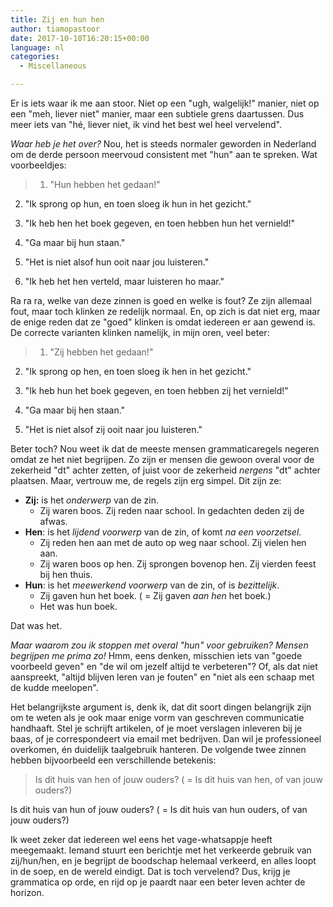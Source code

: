 ```yaml
---
title: Zij en hun hen
author: tiamopastoor
date: 2017-10-10T16:20:15+00:00
language: nl
categories:
  - Miscellaneous

---
```

Er is iets waar ik me aan stoor. Niet op een "ugh, walgelijk!" manier, niet op een "meh, liever niet" manier, maar een subtiele grens daartussen. Dus meer iets van "hé, liever niet, ik vind het best wel heel vervelend".

_Waar heb je het over?_ Nou, het is steeds normaler geworden in Nederland om de derde persoon meervoud consistent met "hun" aan te spreken. Wat voorbeeldjes:

> 1. "Hun hebben het gedaan!"

 2. "Ik sprong op hun, en toen sloeg ik hun in het gezicht."

 3. "Ik heb hen het boek gegeven, en toen hebben hun het vernield!"

 4. "Ga maar bij hun staan."

 5. "Het is niet alsof hun ooit naar jou luisteren."

 6. "Ik heb het hen verteld, maar luisteren ho maar."

Ra ra ra, welke van deze zinnen is goed en welke is fout? <!--more-->Ze zijn allemaal fout, maar toch klinken ze redelijk normaal. En, op zich is dat niet erg, maar de enige reden dat ze "goed" klinken is omdat iedereen er aan gewend is. De correcte varianten klinken namelijk, in mijn oren, veel beter:

> 1. "Zij hebben het gedaan!"

 2. "Ik sprong op hen, en toen sloeg ik hen in het gezicht."

 3. "Ik heb hun het boek gegeven, en toen hebben zij het vernield!"

 4. "Ga maar bij hen staan."

 5. "Het is niet alsof zij ooit naar jou luisteren."

Beter toch? Nou weet ik dat de meeste mensen grammaticaregels negeren omdat ze het niet begrijpen. Zo zijn er mensen die gewoon overal voor de zekerheid "dt" achter zetten, of juist voor de zekerheid _nergens_ "dt" achter plaatsen. Maar, vertrouw me, de regels zijn erg simpel. Dit zijn ze:

  * **Zij:** is het _onderwerp_ van de zin. 
      * Zij waren boos. Zij reden naar school. In gedachten deden zij de afwas.
  * **Hen**: is het _lijdend voorwerp_ van de zin, of komt _na een voorzetsel_. 
      * Zij reden hen aan met de auto op weg naar school. Zij vielen hen aan.
      * Zij waren boos op hen. Zij sprongen bovenop hen. Zij vierden feest bij hen thuis.
  * **Hun**: is het _meewerkend voorwerp_ van de zin, of is _bezittelijk_. 
      * Zij gaven hun het boek. ( = Zij gaven _aan hen_ het boek.)
      * Het was hun boek.

Dat was het.

_Maar waarom zou ik stoppen met overal "hun" voor gebruiken? Mensen begrijpen me prima zo!_ Hmm, eens denken, misschien iets van "goede voorbeeld geven" en "de wil om jezelf altijd te verbeteren"? Of, als dat niet aanspreekt, "altijd blijven leren van je fouten" en "niet als een schaap met de kudde meelopen".

Het belangrijkste argument is, denk ik, dat dit soort dingen belangrijk zijn om te weten als je ook maar enige vorm van geschreven communicatie handhaaft. Stel je schrijft artikelen, of je moet verslagen inleveren bij je baas, of je correspondeert via email met bedrijven. Dan wil je professioneel overkomen, én duidelijk taalgebruik hanteren. De volgende twee zinnen hebben bijvoorbeeld een verschillende betekenis:

> Is dit huis van hen of jouw ouders? ( = Is dit huis van hen, of van jouw ouders?)

 Is dit huis van hun of jouw ouders? ( = Is dit huis van hun ouders, of van jouw ouders?)

Ik weet zeker dat iedereen wel eens het vage-whatsappje heeft meegemaakt. Iemand stuurt een berichtje met het verkeerde gebruik van zij/hun/hen, en je begrijpt de boodschap helemaal verkeerd, en alles loopt in de soep, en de wereld eindigt. Dat is toch vervelend? Dus, krijg je grammatica op orde, en rijd op je paardt naar een beter leven achter de horizon.